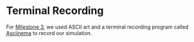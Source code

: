 # Terminal Recording

For [Milestone 3](mi3/README.md), we used ASCII art and a terminal recording program called [Asciinema](https://asciinema.org/) to record our simulation.

